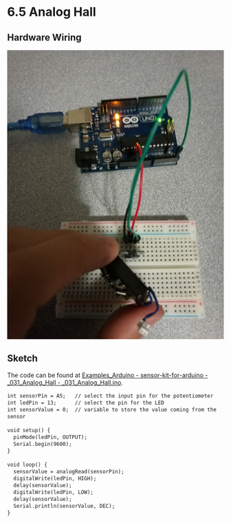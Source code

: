 # 6.5 Analog Hall

## Hardware Wiring

![Analog Hall](../../Examples/sensor-kit-for-arduino/031_analoghall.jpg)


## Sketch

The code can be found at [Examples_Arduino - sensor-kit-for-arduino - _031_Analog_Hall - _031_Analog_Hall.ino](https://github.com/LongerVisionRobot/Examples_Arduino/blob/master/sensor-kit-for-arduino/_031_Analog_Hall/_031_Analog_Hall.ino).
```
int sensorPin = A5;   // select the input pin for the potentiometer
int ledPin = 13;      // select the pin for the LED
int sensorValue = 0;  // variable to store the value coming from the sensor

void setup() {
  pinMode(ledPin, OUTPUT); 
  Serial.begin(9600); 
}

void loop() { 
  sensorValue = analogRead(sensorPin);    
  digitalWrite(ledPin, HIGH);  
  delay(sensorValue);          
  digitalWrite(ledPin, LOW);   
  delay(sensorValue);
  Serial.println(sensorValue, DEC);  
}
```